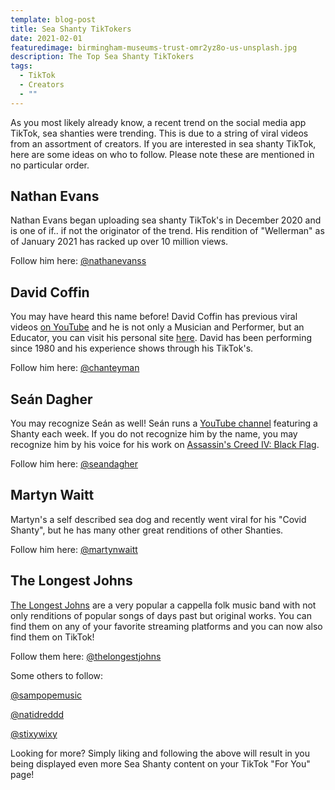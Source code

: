 ```yaml
---
template: blog-post
title: Sea Shanty TikTokers
date: 2021-02-01
featuredimage: birmingham-museums-trust-omr2yz8o-us-unsplash.jpg
description: The Top Sea Shanty TikTokers
tags:
  - TikTok
  - Creators
  - ""
---
```

As you most likely already know, a recent trend on the social media app TikTok, sea shanties were trending. This is due to a string of viral videos from an assortment of creators. If you are interested in sea shanty TikTok, here are some ideas on who to follow. Please note these are mentioned in no particular order.

## Nathan Evans

Nathan Evans began uploading sea shanty TikTok's in December 2020 and is one of if.. if not the originator of the trend. His rendition of "Wellerman" as of January 2021 has racked up over 10 million views.

Follow him here: [@nathanevanss](https://www.tiktok.com/@nathanevanss)

## David Coffin

You may have heard this name before! David Coffin has previous viral videos [on YouTube](https://www.youtube.com/watch?v=49FWp7WLYKw) and he is not only a Musician and Performer, but an Educator, you can visit his personal site [here](http://davidcoffin.com/). David has been performing since 1980 and his experience shows through his TikTok's.

Follow him here: [@chanteyman](https://www.tiktok.com/@chanteyman)

## Seán Dagher

You may recognize Seán as well! Seán runs a [YouTube channel](https://www.youtube.com/user/laskerdak) featuring a Shanty each week. If you do not recognize him by the name, you may recognize him by his voice for his work on [Assassin's Creed IV: Black Flag](https://en.wikipedia.org/wiki/Assassin%27s_Creed_IV:_Black_Flag).

Follow him here: [@seandagher](https://www.tiktok.com/@seandagher) 

## Martyn Waitt

Martyn's a self described sea dog and recently went viral for his "Covid Shanty", but he has many other great renditions of other Shanties.

Follow him here: [@martynwaitt](https://www.tiktok.com/@martynwaitt)

## The Longest Johns

[The Longest Johns](https://www.thelongestjohns.com/) are a very popular a cappella folk music band with not only renditions of popular songs of days past but original works. You can find them on any of your favorite streaming platforms and you can now also find them on TikTok!

Follow them here: [@thelongestjohns](https://www.tiktok.com/@thelongestjohns)

Some others to follow:

[@sampopemusic](https://www.tiktok.com/@sampopemusic)

[@natidreddd](https://www.tiktok.com/@natidreddd)

[@stixywixy](https://www.tiktok.com/@stixywixy)

Looking for more? Simply liking and following the above will result in you being displayed even more Sea Shanty content on your TikTok "For You" page!